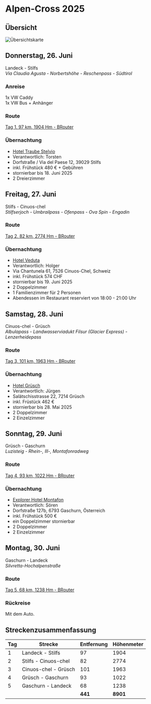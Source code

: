 # Alpen-Cross 2025

## Übersicht

![Übersichtskarte](alpenx-2025-gesamt.avif)

## Donnerstag, 26. Juni

Landeck - Stilfs  
*Via Claudia Agusta - Norbertshöhe - Reschenpass - Südtirol*

### Anreise

1x VW Caddy  
1x VW Bus + Anhänger

### Route

[Tag 1, 97 km, 1904 Hm - BRouter](http://brouter.de/brouter-web/#map=11/46.6260/10.4638/standard&lonlats=10.564041,47.140344;10.558891,46.983562;10.522799,46.961591;10.5125,46.955337;10.506395,46.948981;10.504544,46.945908;10.502093,46.944718;10.496203,46.941151;10.483961,46.894895;10.518894,46.808166;10.536232,46.752975;10.589533,46.616195;10.540813,46.576429;10.544772,46.595447)

### Übernachtung

- [Hotel Traube Stelvio](https://www.hoteltraube.it/)
- Verantwortlich: Torsten
- Dorfstraße / Via del Paese 12, 39029 Stilfs
- inkl. Frühstück 480 € + Gebühren
- stornierbar bis 18. Juni 2025
- 2 Dreierzimmer

## Freitag, 27. Juni

Stilfs - Cinuos-chel  
*Stilfserjoch - Umbrailpass - Ofenpass - Ova Spin - Engadin*

### Route

[Tag 2, 82 km, 2774 Hm - BRouter](http://brouter.de/brouter-web/#map=11/46.5978/10.3471/standard&lonlats=10.544778,46.595417;10.438589,46.535071;10.094655,46.700334;10.021752,46.638911&profile=fastbike)

### Übernachtung

- [Hotel Veduta](https://veduta.ch/)
- Verantwortlich: Holger
- Via Chantunela 61, 7526 Cinuos-Chel, Schweiz
- inkl. Frühstück 574 CHF
- stornierbar bis 19. Juni 2025
- 2 Doppelzimmer
- 1 Familienzimmer für 2 Personen
- Abendessen im Restaurant reserviert von 18:00 - 21:00 Uhr

## Samstag, 28. Juni

Cinuos-chel - Grüsch  
*Albulapass - Landwasserviadukt Filsur (Glacier Express) - Lenzerheidepass*

### Route

[Tag 3, 101 km, 1963 Hm - BRouter](http://brouter.de/brouter-web/#map=10/46.7827/9.8190/standard&lonlats=10.021752,46.63887;9.687088,46.671364;9.67417,46.679965;9.535232,46.680933;9.554071,46.766441;9.532313,46.873572;9.541497,46.893678;9.555616,46.915569;9.562815,46.922534;9.636378,46.974806&profile=fastbike)  

### Übernachtung

- [Hotel Grüsch](https://www.hotelgruesch.ch)
- Verantwortlich: Jürgen
- Salätschisstrasse 22, 7214 Grüsch
- inkl. Früstück 462 €
- stornierbar bis 28. Mai 2025
- 2 Doppelzimmer
- 2 Einzelzimmer

## Sonntag, 29. Juni

Grüsch - Gaschurn  
*Luzisteig - Rhein-, Ill-, Montafonradweg*

### Route

[Tag 4, 93 km, 1022 Hm - BRouter](http://brouter.de/brouter-web/#map=14/46.9706/9.5773/standard&lonlats=9.636748,46.974824;9.584316,46.96922;9.560659,46.971204;9.54066,46.994246;9.530189,47.004593;9.52064,47.045796;9.51283,47.051281;9.509525,47.062391;9.508216,47.073792;9.505663,47.080348;9.499762,47.151333;9.506038,47.154989;9.509311,47.170052;9.512444,47.172938;9.527614,47.203228;9.58437,47.237291;9.596198,47.236995;9.597126,47.236004;9.830811,47.140738;10.01907,46.99365)

### Übernachtung

- [Explorer Hotel Montafon](https://www.explorer-hotels.com/montafon/)
- Verantwortlich: Sören
- Dorfstraße 127b, 6793 Gaschurn, Österreich
- inkl. Frühstück 500 €
- ein Doppelzimmer stornierbar
- 2 Doppelzimmer
- 2 Einzelzimmer

## Montag, 30. Juni

Gaschurn - Landeck  
*Silvretta-Hochalpenstraße*

### Route

[Tag 5, 68 km, 1238 Hm - BRouter](http://brouter.de/brouter-web/#map=11/46.9045/10.2798/standard&lonlats=10.018909,46.993712;10.08502,46.919523;10.564159,47.140307&profile=fastbike)

### Rückreise

Mit dem Auto.

## Streckenzusammenfassung

| Tag | Strecke               | Entfernung | Höhenmeter |
| --- | --------------------- | ---------- | ---------- |
| 1   | Landeck - Stilfs      | 97         | 1904       |
| 2   | Stilfs - Cinuos-chel  | 82         | 2774       |
| 3   | Cinuos-chel - Grüsch  | 101        | 1963       |
| 4   | Grüsch - Gaschurn     | 93         | 1022       |
| 5   | Gaschurn - Landeck    | 68         | 1238       |
|     |                       | **441**    | **8901**   |
